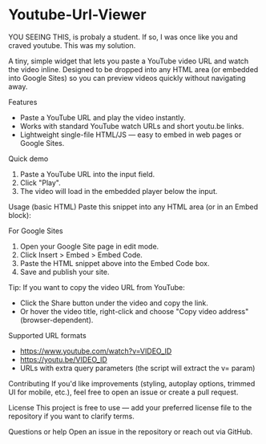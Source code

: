 # Youtube-Url-Viewer
YOU SEEING THIS, is probaly a student. If so, I was once like you and craved youtube. This was my solution.

A tiny, simple widget that lets you paste a YouTube video URL and watch the video inline. Designed to be dropped into any HTML area (or embedded into Google Sites) so you can preview videos quickly without navigating away.

Features
- Paste a YouTube URL and play the video instantly.
- Works with standard YouTube watch URLs and short youtu.be links.
- Lightweight single-file HTML/JS — easy to embed in web pages or Google Sites.

Quick demo
1. Paste a YouTube URL into the input field.
2. Click "Play".
3. The video will load in the embedded player below the input.

Usage (basic HTML)
Paste this snippet into any HTML area (or in an Embed block):

For Google Sites
1. Open your Google Site page in edit mode.
2. Click Insert > Embed > Embed Code.
3. Paste the HTML snippet above into the Embed Code box.
4. Save and publish your site.

Tip: If you want to copy the video URL from YouTube:
- Click the Share button under the video and copy the link.
- Or hover the video title, right-click and choose "Copy video address" (browser-dependent).

Supported URL formats
- https://www.youtube.com/watch?v=VIDEO_ID
- https://youtu.be/VIDEO_ID
- URLs with extra query parameters (the script will extract the v= param)

Contributing
If you'd like improvements (styling, autoplay options, trimmed UI for mobile, etc.), feel free to open an issue or create a pull request.

License
This project is free to use — add your preferred license file to the repository if you want to clarify terms.

Questions or help
Open an issue in the repository or reach out via GitHub.
